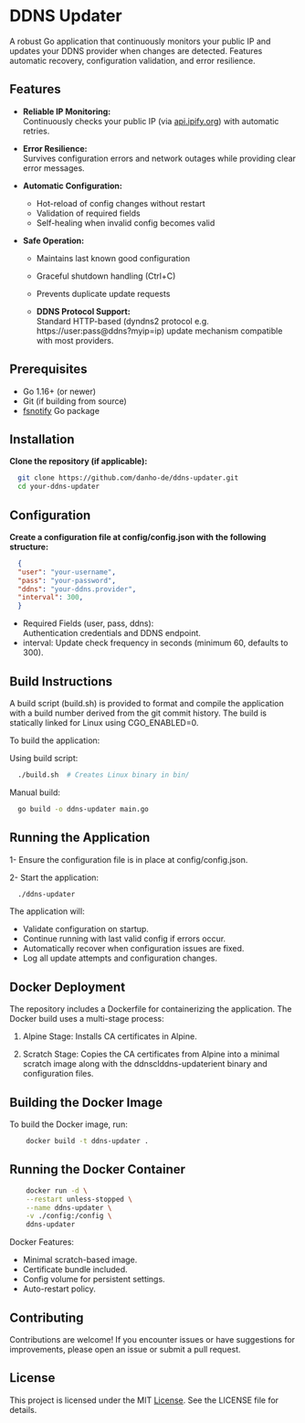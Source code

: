 # DDNS Updater

A robust Go application that continuously monitors your public IP and updates your DDNS provider when changes are detected. Features automatic recovery, configuration validation, and error resilience.

## Features

- **Reliable IP Monitoring:**  
  Continuously checks your public IP (via [api.ipify.org](https://api.ipify.org)) with automatic retries.

- **Error Resilience:**  
  Survives configuration errors and network outages while providing clear error messages.

- **Automatic Configuration:**  
  - Hot-reload of config changes without restart
  - Validation of required fields
  - Self-healing when invalid config becomes valid

- **Safe Operation:**  
  - Maintains last known good configuration
  - Graceful shutdown handling (Ctrl+C)
  - Prevents duplicate update requests

  - **DDNS Protocol Support:**  
    Standard HTTP-based (dyndns2 protocol e.g. https://user:pass@ddns?myip=ip) update mechanism compatible with most providers.

## Prerequisites

- Go 1.16+ (or newer)
- Git (if building from source)
- [fsnotify](https://github.com/fsnotify/fsnotify) Go package

## Installation

**Clone the repository (if applicable):**

```bash
  git clone https://github.com/danho-de/ddns-updater.git
  cd your-ddns-updater
```

## Configuration

**Create a configuration file at config/config.json with the following structure:**

  ```json
    {
    "user": "your-username",
    "pass": "your-password",
    "ddns": "your-ddns.provider",
    "interval": 300,
    }
  ```

- Required Fields (user, pass, ddns):  
  Authentication credentials and DDNS endpoint.
- interval: Update check frequency in seconds (minimum 60, defaults to 300).

## Build Instructions

A build script (build.sh) is provided to format and compile the application with a build number derived from the git commit history. The build is statically linked for Linux using CGO_ENABLED=0.

To build the application:

  Using build script:
  ```bash
    ./build.sh  # Creates Linux binary in bin/
  ```


  Manual build:
  ```bash
    go build -o ddns-updater main.go
  ```

## Running the Application

1- Ensure the configuration file is in place at config/config.json.

2- Start the application:

  ```bash
    ./ddns-updater
  ```

  The application will:
  - Validate configuration on startup.
  - Continue running with last valid config if errors occur.
  - Automatically recover when configuration issues are fixed.
  - Log all update attempts and configuration changes.

## Docker Deployment

The repository includes a Dockerfile for containerizing the application. The Docker build uses a multi-stage process:

1. Alpine Stage:
   Installs CA certificates in Alpine.

2. Scratch Stage:
   Copies the CA certificates from Alpine into a minimal scratch image along with the ddnsclddns-updaterient binary and configuration files.

## Building the Docker Image

To build the Docker image, run:

```bash
    docker build -t ddns-updater .
```

## Running the Docker Container

```bash
    docker run -d \
    --restart unless-stopped \
    --name ddns-updater \
    -v ./config:/config \
    ddns-updater
```

  Docker Features:
  - Minimal scratch-based image.
  - Certificate bundle included.
  - Config volume for persistent settings.
  - Auto-restart policy.

## Contributing

Contributions are welcome! If you encounter issues or have suggestions for improvements, please open an issue or submit a pull request.

## License

This project is licensed under the MIT [License](https://github.com/danho-de/ddns-updater/blob/main/LICENSE). See the LICENSE file for details.
